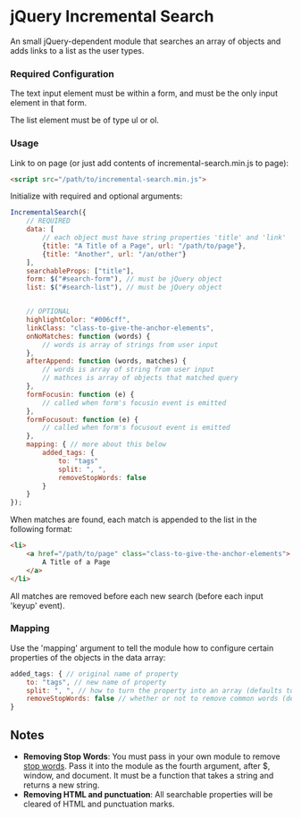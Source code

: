 # jQuery Incremental Search

An small jQuery-dependent module that searches an array of objects and adds links to a list as the user types.

### Required Configuration

The text input element must be within a form, and must be the only input element in that form.

The list element must be of type ul or ol.

### Usage

Link to on page (or just add contents of incremental-search.min.js to page):

````html
<script src="/path/to/incremental-search.min.js">
````

Initialize with required and optional arguments:

````javascript
IncrementalSearch({
    // REQUIRED
    data: [
        // each object must have string properties 'title' and 'link'
        {title: "A Title of a Page", url: "/path/to/page"},
        {title: "Another", url: "/an/other"}
    ],
    searchableProps: ["title"],
    form: $("#search-form"), // must be jQuery object
    list: $("#search-list"), // must be jQuery object


    // OPTIONAL
    highlightColor: "#006cff",
    linkClass: "class-to-give-the-anchor-elements",
    onNoMatches: function (words) {
        // words is array of strings from user input
    },
    afterAppend: function (words, matches) {
        // words is array of string from user input
        // mathces is array of objects that matched query
    },
    formFocusin: function (e) {
        // called when form's focusin event is emitted
    },
    formFocusout: function (e) {
        // called when form's focusout event is emitted
    },
    mapping: { // more about this below
        added_tags: {
            to: "tags"
            split: ", ",
            removeStopWords: false
        }
    }
});
````

When matches are found, each match is appended to the list in the following format:

````html
<li>
    <a href="/path/to/page" class="class-to-give-the-anchor-elements">
        A Title of a Page
    </a>
</li>
````

All matches are removed before each new search (before each input 'keyup' event).

### Mapping

Use the 'mapping' argument to tell the module how to configure certain properties of the objects in the data array:

````javascript
added_tags: { // original name of property
    to: "tags", // new name of property
    split: ", ", // how to turn the property into an array (defaults to any amount of whitespace)
    removeStopWords: false // whether or not to remove common words (defaults to true)
}
````

## Notes

* **Removing Stop Words**: You must pass in your own module to remove [stop words](https://en.wikipedia.org/wiki/Stop_words). Pass it into the module as the fourth argument, after $, window, and document. It must be a function that takes a string and returns a new string.
* **Removing HTML and punctuation**: All searchable properties will be cleared of HTML and punctuation marks.

